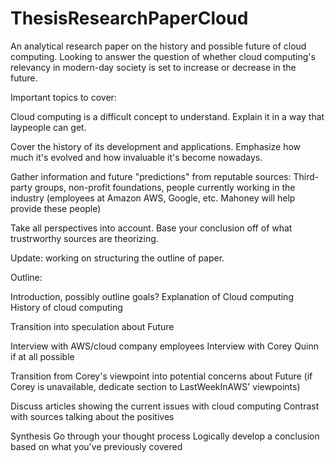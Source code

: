 # ThesisResearchPaperCloud
An analytical research paper on the history and possible future of cloud computing. Looking to answer the question of whether cloud computing's relevancy in modern-day society is set to increase or decrease in the future.


Important topics to cover:

Cloud computing is a difficult concept to understand. Explain it in a way that laypeople can get.

Cover the history of its development and applications. Emphasize how much it's evolved and how invaluable it's become nowadays.

Gather information and future "predictions" from reputable sources: Third-party groups, non-profit foundations, people currently working in the industry (employees at Amazon AWS, Google, etc. Mahoney will help provide these people)

Take all perspectives into account. Base your conclusion off of what trustrworthy sources are theorizing.


Update: working on structuring the outline of paper.

Outline:

Introduction, possibly outline goals?
Explanation of Cloud computing
History of cloud computing

Transition into speculation about Future

Interview with AWS/cloud company employees
Interview with Corey Quinn if at all possible

Transition from Corey's viewpoint into potential concerns about Future
(if Corey is unavailable, dedicate section to LastWeekInAWS' viewpoints)

Discuss articles showing the current issues with cloud computing
Contrast with sources talking about the positives

Synthesis
Go through your thought process
Logically develop a conclusion based on what you've previously covered
